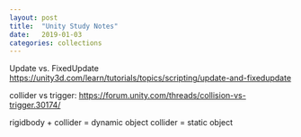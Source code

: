 ```yaml
---
layout: post
title:  "Unity Study Notes"
date:   2019-01-03
categories: collections
---
```


Update vs. FixedUpdate
https://unity3d.com/learn/tutorials/topics/scripting/update-and-fixedupdate

collider vs trigger:
https://forum.unity.com/threads/collision-vs-trigger.30174/

rigidbody + collider = dynamic object
collider = static object